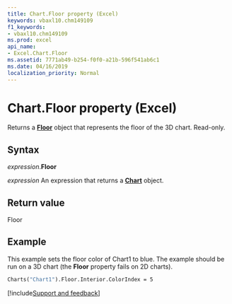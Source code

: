 ```yaml
---
title: Chart.Floor property (Excel)
keywords: vbaxl10.chm149109
f1_keywords:
- vbaxl10.chm149109
ms.prod: excel
api_name:
- Excel.Chart.Floor
ms.assetid: 7771ab49-b254-f0f0-a21b-596f541ab6c1
ms.date: 04/16/2019
localization_priority: Normal
---
```



# Chart.Floor property (Excel)

Returns a **[Floor](Excel.Floor(object).md)** object that represents the floor of the 3D chart. Read-only.


## Syntax

_expression_.**Floor**

_expression_ An expression that returns a **[Chart](Excel.Chart(object).md)** object.


## Return value

Floor


## Example

This example sets the floor color of Chart1 to blue. The example should be run on a 3D chart (the **Floor** property fails on 2D charts).

```vb
Charts("Chart1").Floor.Interior.ColorIndex = 5
```




[!include[Support and feedback](~/includes/feedback-boilerplate.md)]